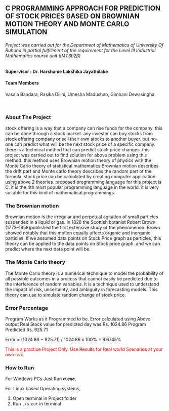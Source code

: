 ## C PROGRAMMING APPROACH FOR PREDICTION OF STOCK PRICES BASED ON BROWNIAN MOTION THEORY AND MONTE CARLO SIMULATION

###### Project was carried out for the Department of Mathematics of University Of Ruhuna in partial fulfillment of the requirement for the Level III Industrial Mathematics course unit (*IMT3b2β*) 

#### Supervisor : Dr. Harshanie Lakshika Jayathilake

#### Team Members

Vasala Bandara, Rasika Dilini, Umesha Madushan, Gimhani Dewasingha.

<br>

### About The Project

stock offering is a way that a company can rise funds for the company. this can be done through a
stock market. any investor can buy stocks from stock offering company or sell their own stocks to
another buyer. but no-one can predict what will be the next stock price of a specific company. there is
a technical method that can predict stock price changes. this project was carried out to find solution for above problem using this method. this method uses Brownian motion theory of physics with the Monte Carlo theory of statistical mathematics.Brownian motion describes the drift part and Monte carlo theory describes the random part of the formula. stock price can be calculated by creating computer application using above 2 theories. proposed programming language for this project is C. it is the 4th most popular programming language in the world. it is very suitable for this kind of mathematical programmings.

### The Brownian motion
Brownian motion is the irregular and perpetual agitation of small particles suspended in a liquid or
gas. In 1828 the Scottish botanist Robert Brown (1773–1858)published the first extensive study
of the phenomenon. Brown showed notably that this motion equally affects organic and inorganic
particles. If we assumed data points on Stock Price graph as particles, this theory can be applied
to the data points on Stock price graph. and we can predict where the next data point will be.

### The Monte Carlo theory
The Monte Carlo theory is a numerical technique to model the probability of all possible outcomes
in a process that cannot easily be predicted due to the interference of random variables. It is a
technique used to understand the impact of risk, uncertainty, and ambiguity in forecasting models.
This theory can use to simulate random change of stock price.

### Error Percentage

Program Works as it Programmed to be.
Error calculated using Above output
Real Stock value for predicted day was Rs. 1024.86 Program Predicted Rs. 925.71

Error = (1024.86 − 925.71) / 1024.86 x 100% = 9.6745%

<span style="color:red">This is a practice Project Only. Use Results for Real world Scenarios at your own risk</span>.

### How to Run

For Windows PCs Just Run ***a.exe***.

For Linux based Operating systems, 
1. Open terminal in Project folder
2. Run `./a.out` in terminal

